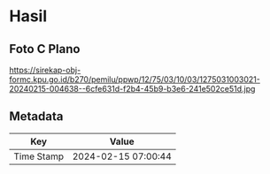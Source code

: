 # Hasil

## Foto C Plano

https://sirekap-obj-formc.kpu.go.id/b270/pemilu/ppwp/12/75/03/10/03/1275031003021-20240215-004638--6cfe631d-f2b4-45b9-b3e6-241e502ce51d.jpg


## Metadata

| Key        | Value               |
| ---------- | ------------------- |
| Time Stamp | 2024-02-15 07:00:44 |



